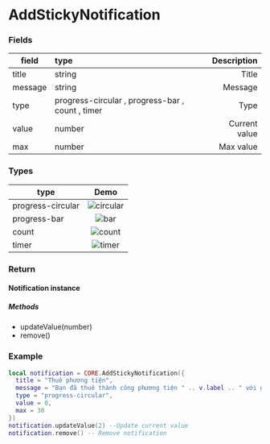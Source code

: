 # AddStickyNotification

### Fields
| field         | type                                             | Description |
| ------------- |:-------------                                   | -------------:   |
| title         | string                                           | Title  |
| message       | string                                           | Message |
| type          | progress-circular , progress-bar , count , timer | Type |
| value         | number                                           | Current value |
| max           | number                                           | Max value |

### Types
| type         | Demo                                             |
| ------------- |:-------------:| 
| progress-circular      | ![circular](https://cdn.lorraxs.dev/doc-assets/stickynotification-circular.png "Circular Notification") | 
| progress-bar      | ![bar](https://cdn.lorraxs.dev/doc-assets/stickynotification-bar.png "Bar Notification")  | 
| count | ![count](https://cdn.lorraxs.dev/doc-assets/stickynotification-count.png "count Notification") | 
| timer | ![timer](https://cdn.lorraxs.dev/doc-assets/stickynotification-timer.png "timer Notification") | 

### Return
#### Notification instance
##### Methods

- updateValue(number)
- remove()

### Example
```lua
local notification = CORE.AddStickyNotification({
  title = "Thuê phương tiện",
  message = "Bạn đã thuê thành công phương tiện " .. v.label .. " với giá " .. v.price,
  type = "progress-circular",
  value = 0,
  max = 30
})
notification.updateValue(2) --Update current value
notification.remove() -- Remove notification
```

